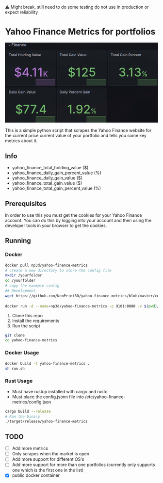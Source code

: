 ⚠️ Might break, still need to do some testing do not use in production or expect reliability

# Yahoo Finance Metrics for portfolios

![Grafana Dashboard](assets/thumb.png)

This is a simple python script that scrapes the Yahoo Finance website for the current price current value of your portfolio and tells you some key metrics about it.

## Info

- yahoo_finance_total_holding_value ($)
- yahoo_finance_daily_gain_percent_value (%)
- yahoo_finance_daily_gain_value ($)
- yahoo_finance_total_gain_value ($)
- yahoo_finance_total_gain_percent_value (%)

## Prerequisites

In order to use this you must get the cookies for your Yahoo Finance account. You can do this by logging into your account and then using the developer tools in your browser to get the cookies.

## Running

### Docker

```bash
docker pull np3d/yahoo-finance-metrics
# create a new directory to store the config file
mkdir /yourfolder
cd /yourfolder
# copy the example config
## Development
wget https://github.com/NeoPrint3D/yahoo-finance-metrics/blob/master/config_example.json?raw=true -O config.json

docker run -d --name=np3d/yahoo-finance-metrics -p 9101:8080 -v $(pwd)/config.json:/etc/yahoo-finance-metrics/config.json yahoo-finance-metrics
```

1. Clone this repo
2. Install the requirements
3. Run the script

```bash
git clone
cd yahoo-finance-metrics
```

### Docker Usage

```bash
docker build -t yahoo-finance-metrics .
sh run.sh
```

### Rust Usage

- Must have rustup installed with cargo and rustc
- Must place the config.jsonn file into /etc/yahoo-finance-metrics/config.json

```bash
cargo build --release
# Run the binary
./target/release/yahoo-finance-metrics
```

## TODO

- [ ] Add more metrics
- [ ] Only scrapes when the market is open
- [ ] Add more support for different OS's
- [ ] Add more support for more than one portfolios (currently only supports one which is the first one in the list)
- [x] public docker container
